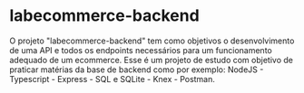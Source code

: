 # labecommerce-backend
O projeto "labecommerce-backend" tem como objetivos o desenvolvimento de uma API e todos os endpoints necessários para um funcionamento adequado de um ecommerce. Esse é um projeto de estudo com objetivo de praticar matérias da base de backend como por exemplo: NodeJS - Typescript - Express - SQL e SQLite - Knex - Postman. 
